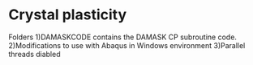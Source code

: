 # Crystal plasticity 

Folders
1)DAMASKCODE contains the DAMASK CP subroutine code. 
2)Modifications to use with Abaqus in Windows environment
3)Parallel threads diabled 
